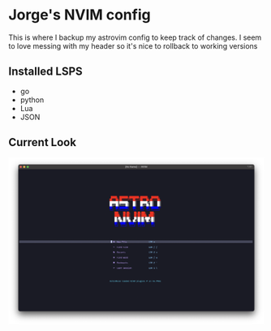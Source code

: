 # Jorge's NVIM config

This is where I backup my astrovim config to keep track of changes. I seem to love messing with my header so it's nice to rollback to working versions

## Installed LSPS
- go
- python
- Lua
- JSON


## Current Look

![AMERICA!!!](img/astrovim.png) 

